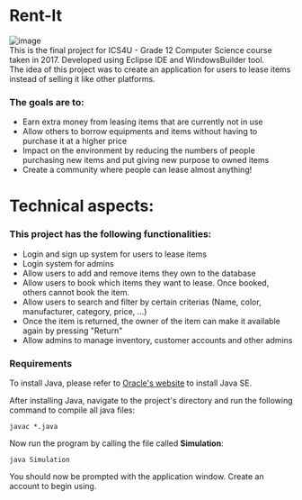 # Rent-It
![image](https://user-images.githubusercontent.com/29266892/107098445-3a640980-67dd-11eb-93cd-6a0ee3522e10.png)  
This is the final project for ICS4U - Grade 12 Computer Science course taken in 2017. Developed using Eclipse IDE and WindowsBuilder tool.  
The idea of this project was to create an application for users to lease items instead of selling it like other platforms.  

### The goals are to:
- Earn extra money from leasing items that are currently not in use
- Allow others to borrow equipments and items without having to purchase it at a higher price
- Impact on the environment by reducing the numbers of people purchasing new items and put giving new purpose to owned items
- Create a community where people can lease almost anything!


# Technical aspects: 
### This project has the following functionalities:
- Login and sign up system for users to lease items 
- Login system for admins
- Allow users to add and remove items they own to the database
- Allow users to book which items they want to lease. Once booked, others cannot book the item. 
- Allow users to search and filter by certain criterias (Name, color, manufacturer, category, price, ...)
- Once the item is returned, the owner of the item can make it available again by pressing "Return"
- Allow admins to manage inventory, customer accounts and other admins


### Requirements  
To install Java, please refer to [Oracle's website](https://www.oracle.com/ca-en/java/technologies/javase-downloads.html) to install Java SE.  

After installing Java, navigate to the project's directory and run the following command to compile all java files:  
```
javac *.java
```

Now run the program by calling the file called **Simulation**:
```
java Simulation
```

You should now be prompted with the application window. Create an account to begin using.   
